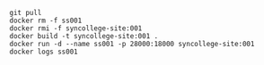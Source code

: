     git pull
    docker rm -f ss001
    docker rmi -f syncollege-site:001
    docker build -t syncollege-site:001 .
    docker run -d --name ss001 -p 28000:18000 syncollege-site:001
    docker logs ss001